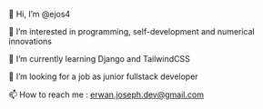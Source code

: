 👋 Hi, I’m @ejos4

👀 I’m interested in programming, self-development and numerical innovations

🌱 I’m currently learning Django and TailwindCSS

💞️ I’m looking for a job as junior fullstack developer

📫 How to reach me : erwan.joseph.dev@gmail.com
